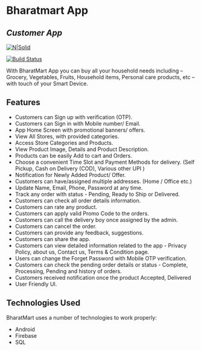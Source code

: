 # Bharatmart App
## _Customer App_

[![N|Solid](https://cldup.com/dTxpPi9lDf.thumb.png)](https://nodesource.com/products/nsolid)

[![Build Status](https://travis-ci.org/joemccann/dillinger.svg?branch=master)](https://travis-ci.org/joemccann/dillinger)

With BharatMart App you can buy all your household needs including – Grocery, Vegetables, Fruits, Household items, Personal care products, etc – with touch of your Smart Device. 


## Features

- Customers can Sign up with verification (OTP).
- Customers can Sign in with Mobile number/ Email.
- App Home Screen with promotional banners/ offers.
- View All Stores, with provided categories.
- Access Store Categories and Products.
- View Product Image, Details and Product Description.
- Products can be easily Add to cart and Orders.
- Choose a convenient Time Slot and Payment Methods for delivery. (Self Pickup, Cash
on Delivery (COD), Various other UPI )
- Notification for Newly Added Product/ Offer.
- Customers can have/assigned multiple addresses. (Home / Office etc.)
- Update Name, Email, Phone, Password at any time.
- Track any order with status - Pending, Ready to Ship or Delivered.
- Customers can check all order details information.
- Customers can rate any product.
- Customers can apply valid Promo Code to the orders.
- Customers can call the delivery boy once assigned by the admin.
- Customers can cancel the order.
- Customers can provide any feedback, suggestions.
- Customers can share the app.
- Customers can view detailed information related to the app - Privacy Policy, about us,
Contact us, Terms & Condition page.
- Users can change the Forget Password with Mobile OTP verification.
- Customers can check the pending order details or status - Complete, Processing,
Pending and history of orders.
- Customers received notification once the product Accepted, Delivered
- User Friendly UI.



## Technologies Used

BharatMart uses a number of technologies to work properly:

 - Android
 - Firebase
 - SQL
 

